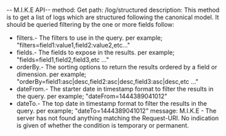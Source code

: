 -- M.I.K.E API-- 
method: Get
path: /log/structured
description: This method is to get a list of logs which are structured following the canonical model. It should be queried filtering by the one or more fields follow:

- filters.- The filters to use in the query. per example; "filters=field1:value1,field2:value2,etc..."
- fields.- The fields to expose in the results. per example; "fields=field1,field2,field3,etc ..."
- orderBy.- The sorting options to return the results ordered by a field or dimension. per example; "orderBy=field1:asc|desc,field2:asc|desc,field3:asc|desc,etc ..."
- dateFrom.- The starter date in timestamp format to filter the results in the query. per example; "dateFrom=1444389041012"
- dateTo.- The top date in timestamp format to filter the results in the query. per example; "dateTo=1444389041012"
message: M.I.K.E - The server has not found anything matching the Request-URI. No indication is given of whether the condition is temporary or permanent.
